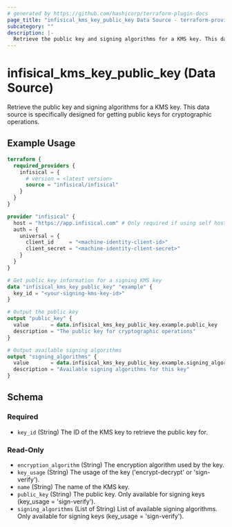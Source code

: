 ```yaml
---
# generated by https://github.com/hashicorp/terraform-plugin-docs
page_title: "infisical_kms_key_public_key Data Source - terraform-provider-infisical"
subcategory: ""
description: |-
  Retrieve the public key and signing algorithms for a KMS key. This data source is specifically designed for getting public keys for cryptographic operations.
---
```


# infisical_kms_key_public_key (Data Source)

Retrieve the public key and signing algorithms for a KMS key. This data source is specifically designed for getting public keys for cryptographic operations.

## Example Usage

```terraform
terraform {
  required_providers {
    infisical = {
      # version = <latest version>
      source = "infisical/infisical"
    }
  }
}

provider "infisical" {
  host = "https://app.infisical.com" # Only required if using self hosted instance of Infisical, default is https://app.infisical.com
  auth = {
    universal = {
      client_id     = "<machine-identity-client-id>"
      client_secret = "<machine-identity-client-secret>"
    }
  }
}

# Get public key information for a signing KMS key
data "infisical_kms_key_public_key" "example" {
  key_id = "<your-signing-kms-key-id>"
}

# Output the public key
output "public_key" {
  value       = data.infisical_kms_key_public_key.example.public_key
  description = "The public key for cryptographic operations"
}

# Output available signing algorithms
output "signing_algorithms" {
  value       = data.infisical_kms_key_public_key.example.signing_algorithms
  description = "Available signing algorithms for this key"
}
```

<!-- schema generated by tfplugindocs -->
## Schema

### Required

- `key_id` (String) The ID of the KMS key to retrieve the public key for.

### Read-Only

- `encryption_algorithm` (String) The encryption algorithm used by the key.
- `key_usage` (String) The usage of the key ('encrypt-decrypt' or 'sign-verify').
- `name` (String) The name of the KMS key.
- `public_key` (String) The public key. Only available for signing keys (key_usage = 'sign-verify').
- `signing_algorithms` (List of String) List of available signing algorithms. Only available for signing keys (key_usage = 'sign-verify').
